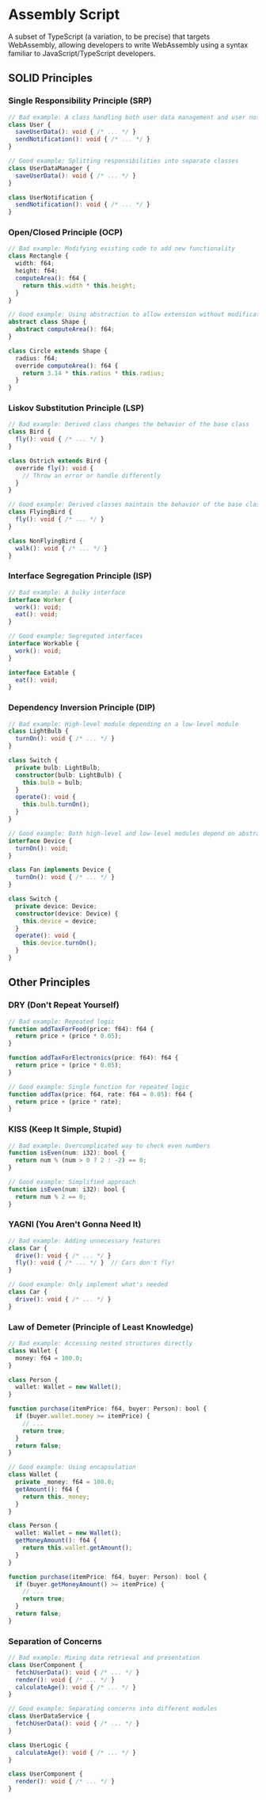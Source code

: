 # Assembly Script

A subset of TypeScript (a variation, to be precise) that targets WebAssembly, allowing developers to write WebAssembly using a syntax familiar to JavaScript/TypeScript developers.

## SOLID Principles

### Single Responsibility Principle (SRP)

```ts
// Bad example: A class handling both user data management and user notifications
class User {
  saveUserData(): void { /* ... */ }
  sendNotification(): void { /* ... */ }
}

// Good example: Splitting responsibilities into separate classes
class UserDataManager {
  saveUserData(): void { /* ... */ }
}

class UserNotification {
  sendNotification(): void { /* ... */ }
}
```

### Open/Closed Principle (OCP)

```ts
// Bad example: Modifying existing code to add new functionality
class Rectangle {
  width: f64;
  height: f64;
  computeArea(): f64 {
    return this.width * this.height;
  }
}

// Good example: Using abstraction to allow extension without modification
abstract class Shape {
  abstract computeArea(): f64;
}

class Circle extends Shape {
  radius: f64;
  override computeArea(): f64 {
    return 3.14 * this.radius * this.radius;
  }
}
```

### Liskov Substitution Principle (LSP)

```ts
// Bad example: Derived class changes the behavior of the base class
class Bird {
  fly(): void { /* ... */ }
}

class Ostrich extends Bird {
  override fly(): void {
    // Throw an error or handle differently
  }
}

// Good example: Derived classes maintain the behavior of the base class
class FlyingBird {
  fly(): void { /* ... */ }
}

class NonFlyingBird {
  walk(): void { /* ... */ }
}
```

### Interface Segregation Principle (ISP)

```ts
// Bad example: A bulky interface
interface Worker {
  work(): void;
  eat(): void;
}

// Good example: Segregated interfaces
interface Workable {
  work(): void;
}

interface Eatable {
  eat(): void;
}
```

### Dependency Inversion Principle (DIP)

```ts
// Bad example: High-level module depending on a low-level module
class LightBulb {
  turnOn(): void { /* ... */ }
}

class Switch {
  private bulb: LightBulb;
  constructor(bulb: LightBulb) {
    this.bulb = bulb;
  }
  operate(): void {
    this.bulb.turnOn();
  }
}

// Good example: Both high-level and low-level modules depend on abstractions
interface Device {
  turnOn(): void;
}

class Fan implements Device {
  turnOn(): void { /* ... */ }
}

class Switch {
  private device: Device;
  constructor(device: Device) {
    this.device = device;
  }
  operate(): void {
    this.device.turnOn();
  }
}
```

## Other Principles

### DRY (Don't Repeat Yourself)

```ts
// Bad example: Repeated logic
function addTaxForFood(price: f64): f64 {
  return price + (price * 0.05);
}

function addTaxForElectronics(price: f64): f64 {
  return price + (price * 0.05);
}

// Good example: Single function for repeated logic
function addTax(price: f64, rate: f64 = 0.05): f64 {
  return price + (price * rate);
}
```

### KISS (Keep It Simple, Stupid)

```ts
// Bad example: Overcomplicated way to check even numbers
function isEven(num: i32): bool {
  return num % (num > 0 ? 2 : -2) == 0;
}

// Good example: Simplified approach
function isEven(num: i32): bool {
  return num % 2 == 0;
}
```

### YAGNI (You Aren't Gonna Need It)

```ts
// Bad example: Adding unnecessary features
class Car {
  drive(): void { /* ... */ }
  fly(): void { /* ... */ }  // Cars don't fly!
}

// Good example: Only implement what's needed
class Car {
  drive(): void { /* ... */ }
}
```

### Law of Demeter (Principle of Least Knowledge)

```ts
// Bad example: Accessing nested structures directly
class Wallet {
  money: f64 = 100.0;
}

class Person {
  wallet: Wallet = new Wallet();
}

function purchase(itemPrice: f64, buyer: Person): bool {
  if (buyer.wallet.money >= itemPrice) {
    // ...
    return true;
  }
  return false;
}

// Good example: Using encapsulation
class Wallet {
  private _money: f64 = 100.0;
  getAmount(): f64 {
    return this._money;
  }
}

class Person {
  wallet: Wallet = new Wallet();
  getMoneyAmount(): f64 {
    return this.wallet.getAmount();
  }
}

function purchase(itemPrice: f64, buyer: Person): bool {
  if (buyer.getMoneyAmount() >= itemPrice) {
    // ...
    return true;
  }
  return false;
}
```

### Separation of Concerns

```ts
// Bad example: Mixing data retrieval and presentation
class UserComponent {
  fetchUserData(): void { /* ... */ }
  render(): void { /* ... */ }
  calculateAge(): void { /* ... */ }
}

// Good example: Separating concerns into different modules
class UserDataService {
  fetchUserData(): void { /* ... */ }
}

class UserLogic {
  calculateAge(): void { /* ... */ }
}

class UserComponent {
  render(): void { /* ... */ }
}
```
